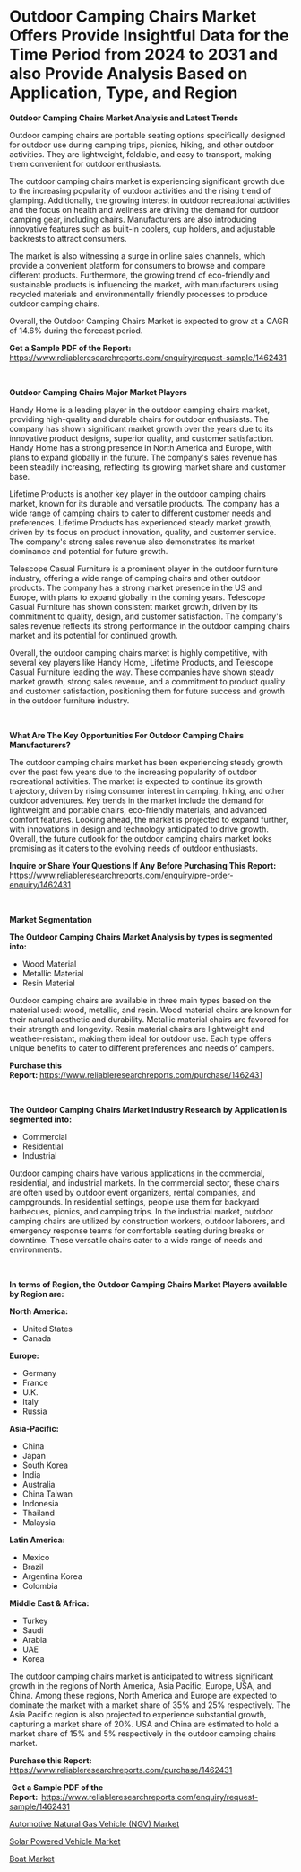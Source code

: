 <p><h1>Outdoor Camping Chairs Market Offers Provide Insightful Data for the Time Period from 2024 to 2031 and also Provide Analysis Based on Application, Type, and Region</h1></p><p><strong>Outdoor Camping Chairs Market Analysis and Latest Trends</strong></p>
<p><p>Outdoor camping chairs are portable seating options specifically designed for outdoor use during camping trips, picnics, hiking, and other outdoor activities. They are lightweight, foldable, and easy to transport, making them convenient for outdoor enthusiasts.</p><p>The outdoor camping chairs market is experiencing significant growth due to the increasing popularity of outdoor activities and the rising trend of glamping. Additionally, the growing interest in outdoor recreational activities and the focus on health and wellness are driving the demand for outdoor camping gear, including chairs. Manufacturers are also introducing innovative features such as built-in coolers, cup holders, and adjustable backrests to attract consumers.</p><p>The market is also witnessing a surge in online sales channels, which provide a convenient platform for consumers to browse and compare different products. Furthermore, the growing trend of eco-friendly and sustainable products is influencing the market, with manufacturers using recycled materials and environmentally friendly processes to produce outdoor camping chairs.</p><p>Overall, the Outdoor Camping Chairs Market is expected to grow at a CAGR of 14.6% during the forecast period.</p></p>
<p><strong>Get a Sample PDF of the Report:&nbsp;</strong> <a href="https://www.reliableresearchreports.com/enquiry/request-sample/1462431">https://www.reliableresearchreports.com/enquiry/request-sample/1462431</a></p>
<p>&nbsp;</p>
<p><strong>Outdoor Camping Chairs Major Market Players</strong></p>
<p><p>Handy Home is a leading player in the outdoor camping chairs market, providing high-quality and durable chairs for outdoor enthusiasts. The company has shown significant market growth over the years due to its innovative product designs, superior quality, and customer satisfaction. Handy Home has a strong presence in North America and Europe, with plans to expand globally in the future. The company's sales revenue has been steadily increasing, reflecting its growing market share and customer base.</p><p>Lifetime Products is another key player in the outdoor camping chairs market, known for its durable and versatile products. The company has a wide range of camping chairs to cater to different customer needs and preferences. Lifetime Products has experienced steady market growth, driven by its focus on product innovation, quality, and customer service. The company's strong sales revenue also demonstrates its market dominance and potential for future growth.</p><p>Telescope Casual Furniture is a prominent player in the outdoor furniture industry, offering a wide range of camping chairs and other outdoor products. The company has a strong market presence in the US and Europe, with plans to expand globally in the coming years. Telescope Casual Furniture has shown consistent market growth, driven by its commitment to quality, design, and customer satisfaction. The company's sales revenue reflects its strong performance in the outdoor camping chairs market and its potential for continued growth.</p><p>Overall, the outdoor camping chairs market is highly competitive, with several key players like Handy Home, Lifetime Products, and Telescope Casual Furniture leading the way. These companies have shown steady market growth, strong sales revenue, and a commitment to product quality and customer satisfaction, positioning them for future success and growth in the outdoor furniture industry.</p></p>
<p>&nbsp;</p>
<p><strong>What Are The Key Opportunities For Outdoor Camping Chairs Manufacturers?</strong></p>
<p><p>The outdoor camping chairs market has been experiencing steady growth over the past few years due to the increasing popularity of outdoor recreational activities. The market is expected to continue its growth trajectory, driven by rising consumer interest in camping, hiking, and other outdoor adventures. Key trends in the market include the demand for lightweight and portable chairs, eco-friendly materials, and advanced comfort features. Looking ahead, the market is projected to expand further, with innovations in design and technology anticipated to drive growth. Overall, the future outlook for the outdoor camping chairs market looks promising as it caters to the evolving needs of outdoor enthusiasts.</p></p>
<p><strong>Inquire or Share Your Questions If Any Before Purchasing This Report:</strong> <a href="https://www.reliableresearchreports.com/enquiry/pre-order-enquiry/1462431">https://www.reliableresearchreports.com/enquiry/pre-order-enquiry/1462431</a></p>
<p>&nbsp;</p>
<p><strong>Market Segmentation</strong></p>
<p><strong>The Outdoor Camping Chairs Market Analysis by types is segmented into:</strong></p>
<p><ul><li>Wood Material</li><li>Metallic Material</li><li>Resin Material</li></ul></p>
<p><p>Outdoor camping chairs are available in three main types based on the material used: wood, metallic, and resin. Wood material chairs are known for their natural aesthetic and durability. Metallic material chairs are favored for their strength and longevity. Resin material chairs are lightweight and weather-resistant, making them ideal for outdoor use. Each type offers unique benefits to cater to different preferences and needs of campers.</p></p>
<p><strong>Purchase this Report:&nbsp;</strong><a href="https://www.reliableresearchreports.com/purchase/1462431">https://www.reliableresearchreports.com/purchase/1462431</a></p>
<p>&nbsp;</p>
<p><strong>The Outdoor Camping Chairs Market Industry Research by Application is segmented into:</strong></p>
<p><ul><li>Commercial</li><li>Residential</li><li>Industrial</li></ul></p>
<p><p>Outdoor camping chairs have various applications in the commercial, residential, and industrial markets. In the commercial sector, these chairs are often used by outdoor event organizers, rental companies, and campgrounds. In residential settings, people use them for backyard barbecues, picnics, and camping trips. In the industrial market, outdoor camping chairs are utilized by construction workers, outdoor laborers, and emergency response teams for comfortable seating during breaks or downtime. These versatile chairs cater to a wide range of needs and environments.</p></p>
<p>&nbsp;</p>
<p><strong>In terms of Region, the Outdoor Camping Chairs Market Players available by Region are:</strong></p>
<p>
    <p> <strong> North America: </strong>
        <ul>
            <li>United States</li>
            <li>Canada</li>
        </ul>
        </p> 
    <p> <strong> Europe: </strong>
        <ul>
            <li>Germany</li>
            <li>France</li>
            <li>U.K.</li>
            <li>Italy</li>
            <li>Russia</li>
        </ul>
        </p> 
    <p> <strong> Asia-Pacific: </strong>
        <ul>
            <li>China</li>
            <li>Japan</li>
            <li>South Korea</li>
            <li>India</li>
            <li>Australia</li>
            <li>China Taiwan</li>
            <li>Indonesia</li>
            <li>Thailand</li>
            <li>Malaysia</li>
        </ul>
        </p> 
    <p> <strong> Latin America: </strong>
        <ul>
            <li>Mexico</li>
            <li>Brazil</li>
            <li>Argentina Korea</li>
            <li>Colombia</li>
        </ul>
        </p> 
    <p> <strong> Middle East & Africa: </strong>
        <ul>
            <li>Turkey</li>
            <li>Saudi</li>
            <li>Arabia</li>
            <li>UAE</li>
            <li>Korea</li>
        </ul>
    </p>
    </p>
<p><p>The outdoor camping chairs market is anticipated to witness significant growth in the regions of North America, Asia Pacific, Europe, USA, and China. Among these regions, North America and Europe are expected to dominate the market with a market share of 35% and 25% respectively. The Asia Pacific region is also projected to experience substantial growth, capturing a market share of 20%. USA and China are estimated to hold a market share of 15% and 5% respectively in the outdoor camping chairs market.</p></p>
<p><strong>Purchase this Report: </strong><a href="https://www.reliableresearchreports.com/purchase/1462431">https://www.reliableresearchreports.com/purchase/1462431</a></p>
<p>&nbsp;<strong>Get a Sample PDF of the Report:&nbsp;&nbsp;</strong><a href="https://www.reliableresearchreports.com/enquiry/request-sample/1462431">https://www.reliableresearchreports.com/enquiry/request-sample/1462431</a></p>
<p><strong></strong></p>
<p><p><a href="https://skillful-vermicelli-b89.notion.site/Automotive-Natural-Gas-Vehicle-NGV-Market-Size-Furnishes-Valuable-Information-Encompassing-Market--fc3fca1f0eb44afb89a71db6c8efd4ce">Automotive Natural Gas Vehicle (NGV) Market</a></p><p><a href="https://eight-handstand-8fb.notion.site/Solar-Powered-Vehicle-Market-Size-Share-Trends-Analysis-Report-By-Material-By-Type-By-End-user--e7d5c5844e2c4fb89cec2ff3950e4123">Solar Powered Vehicle Market</a></p><p><a href="https://simplistic-meeting-7ee.notion.site/Boat-Market-Research-Report-Provides-Critical-Insights-that-can-help-Shape-Business-Development-and--4545ae170f8f44baaf8734db5e6a4eaf">Boat Market</a></p></p>